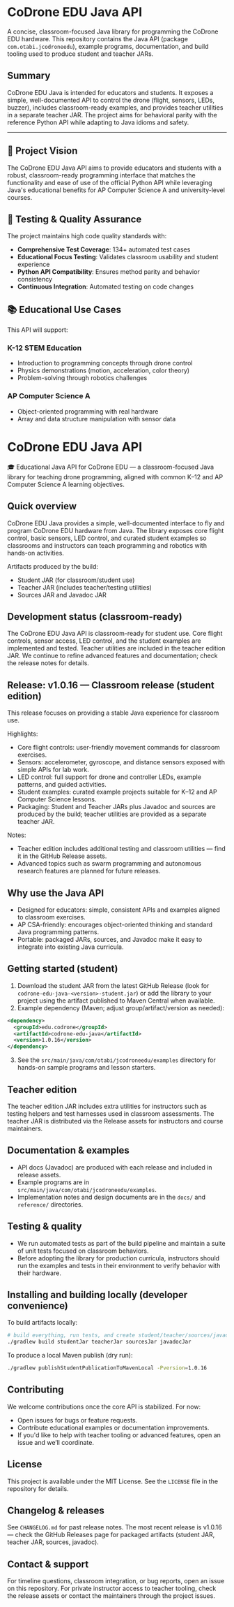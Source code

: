 # CoDrone EDU Java API

A concise, classroom-focused Java library for programming the CoDrone EDU hardware. This repository contains the Java API (package `com.otabi.jcodroneedu`), example programs, documentation, and build tooling used to produce student and teacher JARs.

## Summary

CoDrone EDU Java is intended for educators and students. It exposes a simple, well-documented API to control the drone (flight, sensors, LEDs, buzzer), includes classroom-ready examples, and provides teacher utilities in a separate teacher JAR. The project aims for behavioral parity with the reference Python API while adapting to Java idioms and safety.

---

## 🎯 Project Vision

The CoDrone EDU Java API aims to provide educators and students with a robust, classroom-ready programming interface that matches the functionality and ease of use of the official Python API while leveraging Java's educational benefits for AP Computer Science A and university-level courses.

## 🧪 Testing & Quality Assurance

The project maintains high code quality standards with:
- **Comprehensive Test Coverage**: 134+ automated test cases
- **Educational Focus Testing**: Validates classroom usability and student experience
- **Python API Compatibility**: Ensures method parity and behavior consistency
- **Continuous Integration**: Automated testing on code changes

## 📚 Educational Use Cases

This API will support:

### **K-12 STEM Education**
- Introduction to programming concepts through drone control
- Physics demonstrations (motion, acceleration, color theory)
- Problem-solving through robotics challenges

### **AP Computer Science A**
- Object-oriented programming with real hardware
- Array and data structure manipulation with sensor data

# CoDrone EDU Java API

🎓 Educational Java API for CoDrone EDU — a classroom-focused Java library for teaching drone programming, aligned with common K–12 and AP Computer Science A learning objectives.

## Quick overview
CoDrone EDU Java provides a simple, well-documented interface to fly and program CoDrone EDU hardware from Java. The library exposes core flight control, basic sensors, LED control, and curated student examples so classrooms and instructors can teach programming and robotics with hands-on activities.

Artifacts produced by the build:
- Student JAR (for classroom/student use)
- Teacher JAR (includes teacher/testing utilities)
- Sources JAR and Javadoc JAR

## Development status (classroom-ready)
The CoDrone EDU Java API is classroom-ready for student use. Core flight controls, sensor access, LED control, and the student examples are implemented and tested. Teacher utilities are included in the teacher edition JAR. We continue to refine advanced features and documentation; check the release notes for details.

## Release: v1.0.16 — Classroom release (student edition)
This release focuses on providing a stable Java experience for classroom use.

Highlights:
- Core flight controls: user-friendly movement commands for classroom exercises.
- Sensors: accelerometer, gyroscope, and distance sensors exposed with simple APIs for lab work.
- LED control: full support for drone and controller LEDs, example patterns, and guided activities.
- Student examples: curated example projects suitable for K–12 and AP Computer Science lessons.
- Packaging: Student and Teacher JARs plus Javadoc and sources are produced by the build; teacher utilities are provided as a separate teacher JAR.

Notes:
- Teacher edition includes additional testing and classroom utilities — find it in the GitHub Release assets.
- Advanced topics such as swarm programming and autonomous research features are planned for future releases.

## Why use the Java API
- Designed for educators: simple, consistent APIs and examples aligned to classroom exercises.
- AP CSA-friendly: encourages object-oriented thinking and standard Java programming patterns.
- Portable: packaged JARs, sources, and Javadoc make it easy to integrate into existing Java curricula.

## Getting started (student)
1. Download the student JAR from the latest GitHub Release (look for `codrone-edu-java-<version>-student.jar`) or add the library to your project using the artifact published to Maven Central when available.
2. Example dependency (Maven; adjust group/artifact/version as needed):
```xml
<dependency>
  <groupId>edu.codrone</groupId>
  <artifactId>codrone-edu-java</artifactId>
  <version>1.0.16</version>
</dependency>
```
3. See the `src/main/java/com/otabi/jcodroneedu/examples` directory for hands-on sample programs and lesson starters.

## Teacher edition
The teacher edition JAR includes extra utilities for instructors such as testing helpers and test harnesses used in classroom assessments. The teacher JAR is distributed via the Release assets for instructors and course maintainers.

## Documentation & examples
- API docs (Javadoc) are produced with each release and included in release assets.
- Example programs are in `src/main/java/com/otabi/jcodroneedu/examples`.
- Implementation notes and design documents are in the `docs/` and `reference/` directories.

## Testing & quality
- We run automated tests as part of the build pipeline and maintain a suite of unit tests focused on classroom behaviors.
- Before adopting the library for production curricula, instructors should run the examples and tests in their environment to verify behavior with their hardware.

## Installing and building locally (developer convenience)
To build artifacts locally:
```bash
# build everything, run tests, and create student/teacher/sources/javadoc jars
./gradlew build studentJar teacherJar sourcesJar javadocJar
```
To produce a local Maven publish (dry run):
```bash
./gradlew publishStudentPublicationToMavenLocal -Pversion=1.0.16
```

## Contributing
We welcome contributions once the core API is stabilized. For now:
- Open issues for bugs or feature requests.
- Contribute educational examples or documentation improvements.
- If you'd like to help with teacher tooling or advanced features, open an issue and we’ll coordinate.

## License
This project is available under the MIT License. See the `LICENSE` file in the repository for details.

## Changelog & releases
See `CHANGELOG.md` for past release notes. The most recent release is v1.0.16 — check the GitHub Releases page for packaged artifacts (student JAR, teacher JAR, sources, javadoc).

## Contact & support
For timeline questions, classroom integration, or bug reports, open an issue on this repository. For private instructor access to teacher tooling, check the release assets or contact the maintainers through the project issues.
